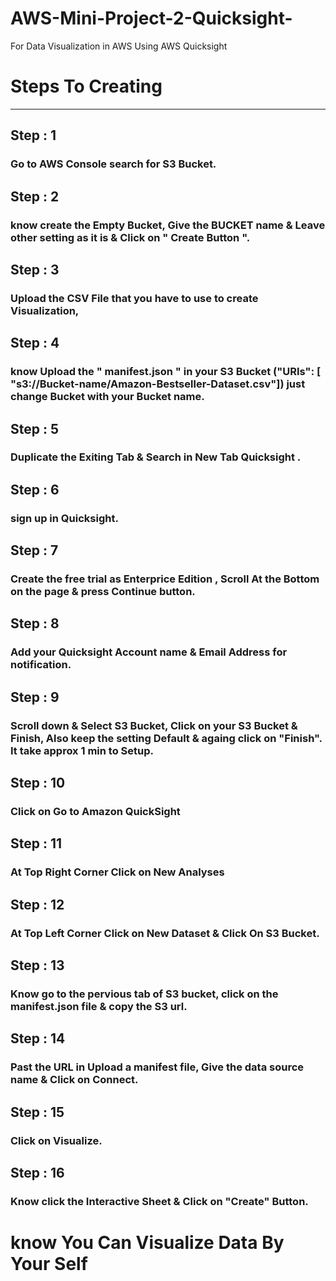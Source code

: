# AWS-Mini-Project-2-Quicksight-
For Data Visualization in AWS Using AWS Quicksight 
# Steps To Creating 
--------------------

## Step : 1 
###  Go to AWS Console search for S3 Bucket.

## Step : 2
### know create the Empty Bucket,  Give the BUCKET name & Leave other setting as it is & Click on " Create Button ".

## Step : 3
### Upload the CSV File that you have to use to create Visualization,

## Step : 4
### know Upload the " manifest.json " in your S3 Bucket ("URIs": [ "s3://Bucket-name/Amazon-Bestseller-Dataset.csv"]) just change Bucket with your Bucket name.

## Step : 5
### Duplicate the Exiting Tab & Search in New Tab Quicksight .

## Step : 6
### sign up in Quicksight.

## Step : 7
### Create the free trial as Enterprice Edition , Scroll At the Bottom on the page & press Continue button.

## Step : 8 
### Add your Quicksight Account name & Email Address for notification.

## Step : 9
### Scroll down & Select S3 Bucket, Click on your S3 Bucket & Finish, Also keep the setting Default & againg click on "Finish". It take approx 1 min to Setup.

## Step : 10
### Click on Go to Amazon QuickSight 

## Step : 11
### At Top Right Corner Click on New Analyses

## Step : 12
### At Top Left Corner Click on New Dataset & Click On S3 Bucket.


## Step : 13
### Know go to the pervious tab of S3 bucket, click on the manifest.json file & copy the S3 url.

## Step : 14
### Past the URL in Upload a manifest file, Give the data source name & Click on Connect.

## Step : 15
### Click on Visualize.

## Step : 16
### Know click the Interactive Sheet & Click on "Create" Button.

# know You Can Visualize Data By Your Self 
